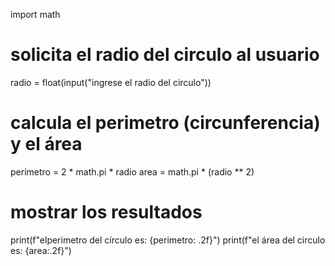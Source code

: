 import math

# solicita el radio del circulo al usuario
radio = float(input("ingrese el radio del circulo"))

# calcula el perimetro (circunferencia) y el área
perimetro = 2 * math.pi * radio
area = math.pi * (radio ** 2)

# mostrar los resultados
print(f"elperimetro del círculo es: {perimetro: .2f}")
print(f"el área del circulo es: {area:.2f}")
